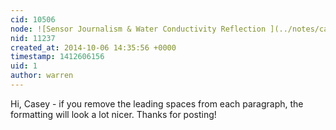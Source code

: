 ```yaml
---
cid: 10506
node: ![Sensor Journalism & Water Conductivity Reflection ](../notes/caseyrcampbell327/10-06-2014/sensor-journalism-water-conductivity-reflection)
nid: 11237
created_at: 2014-10-06 14:35:56 +0000
timestamp: 1412606156
uid: 1
author: warren
---
```


Hi, Casey - if you remove the leading spaces from each paragraph, the formatting will look a lot nicer. Thanks for posting!